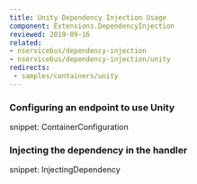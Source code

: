 ```yaml
---
title: Unity Dependency Injection Usage
component: Extensions.DependencyInjection
reviewed: 2019-09-16
related:
- nservicebus/dependency-injection
- nservicebus/dependency-injection/unity
redirects:
 - samples/containers/unity
---
```


### Configuring an endpoint to use Unity

snippet: ContainerConfiguration


### Injecting the dependency in the handler

snippet: InjectingDependency